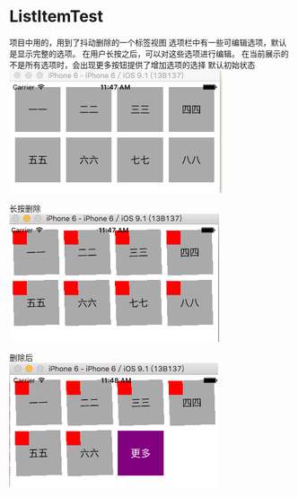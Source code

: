 # ListItemTest
项目中用的，用到了抖动删除的一个标签视图
选项栏中有一些可编辑选项，默认是显示完整的选项。
在用户长按之后，可以对这些选项进行编辑。
在当前展示的不是所有选项时，会出现更多按钮提供了增加选项的选择
默认初始状态    
    ![初始状态](https://github.com/dingpuyu/ListItemTest/blob/master/ListItemTest/pro/images/20151117-0.png)

长按删除    
    ![长按删除状态](https://github.com/dingpuyu/ListItemTest/blob/master/ListItemTest/pro/images/20151117-1.png)

 删除后   
    ![删除后](https://github.com/dingpuyu/ListItemTest/blob/master/ListItemTest/pro/images/20151117-2.png)
